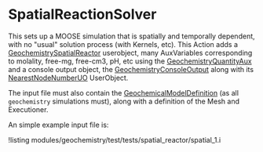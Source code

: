 # SpatialReactionSolver

This sets up a MOOSE simulation that is spatially and temporally dependent, with no "usual" solution process (with Kernels, etc).  This Action adds a [GeochemistrySpatialReactor](GeochemistrySpatialReactor.md) userobject, many AuxVariables corresponding to molality, free-mg, free-cm3, pH, etc using the [GeochemistryQuantityAux](GeochemistryQuantityAux.md) and a console output object, the [GeochemistryConsoleOutput](GeochemistryConsoleOutput.md) along with its [NearestNodeNumberUO](NearestNodeNumberUO.md) UserObject.

The input file must also contain the [GeochemicalModelDefinition](GeochemicalModelDefinition.md) (as all `geochemistry` simulations must), along with a definition of the Mesh and Executioner.

An simple example input file is:

!listing modules/geochemistry/test/tests/spatial_reactor/spatial_1.i


